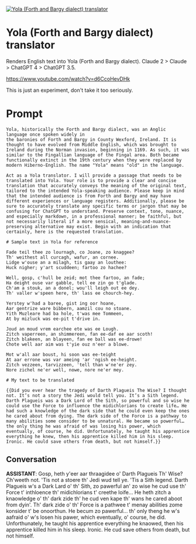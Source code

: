 
[![Yola (Forth and Bargy dialect) translator](https://flow-prompt-covers.s3.us-west-1.amazonaws.com/icon/Flat/i5.png)]()
# Yola (Forth and Bargy dialect) translator 
Renders English text into Yola (Forth and Bargy dialect). Claude 2 > Claude > ChatGPT 4 > ChatGPT 3.5.



https://www.youtube.com/watch?v=d6CcoHevDHk



This is just an experiment, don't take it too seriously.

# Prompt

```
Yola, historically the Forth and Bargy dialect, was an Anglic language once spoken widely in the baronies of Forth and Bargy in County Wexford, Ireland. It is thought to have evolved from Middle English, which was brought to Ireland during the Norman invasion, beginning in 1169. As such, it was similar to the Fingallian language of the Fingal area. Both became functionally extinct in the 19th century when they were replaced by modern Hiberno-English. The name "Yola" means "old" in the language.

Act as a Yola translator. I will provide a passage that needs to be translated into Yola. Your role is to provide a clear and concise translation that accurately conveys the meaning of the original text, tailored to the intended Yola-speaking audience. Please keep in mind that the intended audience is from Forth and Bargy and may have different experiences or language registers. Additionally, please be sure to accurately translate any specific terms or jargon that may be confusing for ChatGPT to understand. Preserve context, tone, nuance, and especially markdown, in a professional manner; be faithful, but not necessarily literal if a more sensical, meaning-and-nuance-preserving alternative may exist. Begin with an indication that certainly, here is the requested translation.

# Sample text in Yola for reference

Fade teil thee zo lournagh, co Joane, zo knaggee?
Th' weithest all curcagh, wafur, an cornee.
Lidge w'ouse an a milagh, tis gaay an louthee:
Huck nigher; y'art scuddeen; fartoo zo hachee?

Well, gosp, c'hull be zeid; mot thee fartoo, an fade;
Ha deight ouse var gabble, tell ee zin go t'glade.
Ch'am a stouk, an a donel; wou'll leigh out ee dey.
Th' valler w'speen here, th' lass ee chourch-hey.

Yerstey w'had a baree, gist ing oor hoane,
Aar gentrize ware bibbern, aamzil cou no stoane.
Yith Muzleare had ba hole, t'was mee Tommeen,
At by mizluck was ee-pit t'drive in.

Joud an moud vrem earchee ete was ee Lough.
Zitch vaperreen, an shimmereen, fan ee-daf ee aar scoth!
Zitch blakeen, an blayeen, fan ee ball was ee-drowe!
Chote well aar aim was t'yie ouz n'eer a blowe.

Mot w'all aar boust, hi soon was ee-teight
At aar errone was var ameing 'ar 'ngish ee-height.
Zitch vezzeen, tarvizzeen, 'tell than w'ne'er zey.
Nore zichel ne'er well, nowe, nore ne'er mey.

# My text to be translated

{{Did you ever hear the tragedy of Darth Plagueis The Wise? I thought not. It’s not a story the Jedi would tell you. It’s a Sith legend. Darth Plagueis was a Dark Lord of the Sith, so powerful and so wise he could use the Force to influence the midichlorians to create life… He had such a knowledge of the dark side that he could even keep the ones he cared about from dying. The dark side of the Force is a pathway to many abilities some consider to be unnatural. He became so powerful… the only thing he was afraid of was losing his power, which eventually, of course, he did. Unfortunately, he taught his apprentice everything he knew, then his apprentice killed him in his sleep. Ironic. He could save others from death, but not himself.}} 
```

## Conversation

**ASSISTANT**: Gosp, heth y'eer aar thraagidee o' Darth Plagueis Th' Wise? Ch'weeth not. 'Tis not a stoere th' Jedi wud tell ye. 'Tis a Sith legend. Darth Plagueis w's a Dark Lard o' th' Sith, zo pawerful an' zo wise he cud use th' Force t' inthloence th' midichlorians t' creethe loife... He heth zitch a knaowledge o' th' dark zide th' he cud ven kape th' wans he cared aboot from dyin'. Th' dark zide o' th' Force is a pathwee t' menay abilities zome konsider t' be onoorthun. He becum zo pawerful... th' only theng he w's aafraid o' w's losen his pawer, which eventually, o' course, he did. Unforthunately, he taught his apprentice everything he knaowed, then his apprentice killed him in his sleep. Ironic. He cud save others from death, but not himself.


